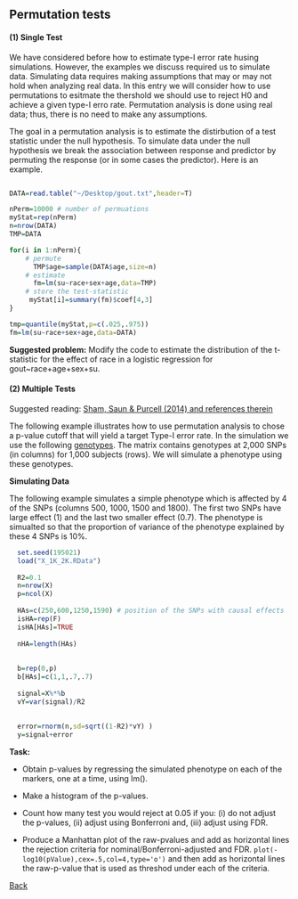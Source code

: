 ## Permutation tests

#### (1) Single Test

We have considered before how to estimate type-I error rate husing simulations. However, the examples we discuss required us to simulate data. Simulating data requires making assumptions that may or may not hold when analyzing real data. In this entry we will consider how to use permutations to esitmate the thershold we should use to reject H0 and achieve a given type-I erro rate. Permutation analysis is done using real data; thus, there is no need to make any assumptions.

The goal in a permutation analysis is to estimate the distirbution of a test statistic under the null hypothesis. To simulate data under the null hypothesis we break the association between response and predictor by permuting the response (or in some cases the predictor). Here is an example.


```r

DATA=read.table("~/Desktop/gout.txt",header=T)

nPerm=10000 # number of permuations
myStat=rep(nPerm)
n=nrow(DATA)
TMP=DATA

for(i in 1:nPerm){
	# permute
	  TMP$age=sample(DATA$age,size=n)	  
	# estimate
	  fm=lm(su~race+sex+age,data=TMP)	  
	# store the test-statistic
	 myStat[i]=summary(fm)$coef[4,3]
}

tmp=quantile(myStat,p=c(.025,.975))
fm=lm(su~race+sex+age,data=DATA)
```




**Suggested problem:** Modify the code to estimate the distribution of the t-statistic for the effect of race
in a logistic regression for gout~race+age+sex+su.



#### (2) Multiple Tests

Suggested reading:  [Sham, Saun & Purcell (2014) and references therein](http://zzz.bwh.harvard.edu/library/statistical-power-NRG-2014-Sham-Purcell.pdf)

The following example illustrates how to use permutation analysis to chose a p-value cutoff that will yield a target Type-I error rate. In the simulation we use the following [genotypes](https://www.dropbox.com/s/muynadym8ojjaf1/X_1K_2K.RData?dl=0). The matrix contains genotypes at 2,000 SNPs (in columns) for 1,000 subjects (rows). We will simulate a phenotype using these genotypes.




**Simulating Data**

The following example simulates a simple phenotype which is affected by 4 of the SNPs (columns 500, 1000, 1500 and 1800). The first two SNPs have large effect (1) and the last two smaller effect (0.7). The phenotype is simualted so that the proportion of variance of the phenotype explained by these 4 SNPs is 10%.


```r
  set.seed(195021)
  load("X_1K_2K.RData")
  
  R2=0.1
  n=nrow(X)
  p=ncol(X)
  
  HAs=c(250,600,1250,1590) # position of the SNPs with causal effects
  isHA=rep(F)
  isHA[HAs]=TRUE
  
  nHA=length(HAs)
  
  
  b=rep(0,p)
  b[HAs]=c(1,1,.7,.7)
  
  signal=X%*%b
  vY=var(signal)/R2  
  
 
  error=rnorm(n,sd=sqrt((1-R2)*vY) ) 
  y=signal+error

```


**Task:**

  - Obtain p-values by regressing the simulated phenotype on each of the markers, one at a time, using lm().
  
  - Make a histogram of the p-values.
  
  - Count how many test you would reject at 0.05 if you: (i) do not adjust the p-values, (ii) adjust using Bonferroni and, (iii) adjust using FDR.
  
  - Produce a Manhattan plot of the raw-pvalues and add as horizontal lines the rejection criteria for nominal/Bonferroni-adjusted and FDR. `plot(-log10(pValue),cex=.5,col=4,type='o')` and then add as horizontal lines the raw-p-value that is used as threshod under each of the criteria.
  


[Back](https://github.com/gdlc/STAT_COMP/)
